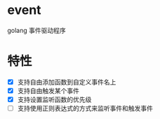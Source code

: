 # event
golang 事件驱动程序

# 特性

- [x] 支持自由添加函数到自定义事件名上
- [x] 支持自由触发某个事件
- [x] 支持设置监听函数的优先级
- [ ] 支持使用正则表达式的方式来监听事件和触发事件
